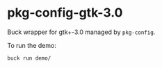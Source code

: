 # pkg-config-gtk-3.0

Buck wrapper for gtk+-3.0 managed by `pkg-config`. 

To run the demo: 

```bash=
buck run demo/
```
